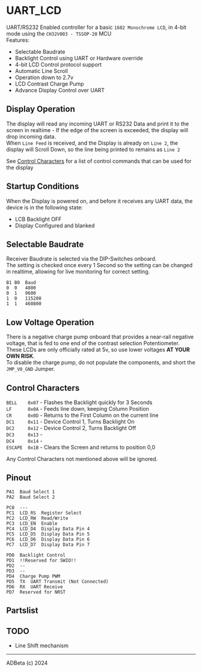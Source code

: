 # UART_LCD
UART/RS232 Enabled controller for a basic `1602 Monochrome LCD`, in 4-bit mode
using the `CH32V003 - TSSOP-20` MCU  
Features:
* Selectable Baudrate
* Backlight Control using UART or Hardware override
* 4-bit LCD Control protocol support
* Automatic Line Scroll
* Operation down to 2.7v
* LCD Contrast Charge Pump
* Advance Display Control over UART


## Display Operation
The display will read any incoming UART or RS232 Data and print it to the 
screen in realtime - If the edge of the screen is exceeded, the display will
drop incoming data.  
When `Line Feed` is received, and the Display is already on `Line 2`, the display
will Scroll Down, so the line being printed to remains as `Line 2`  

See [Control Characters](#control-characters) for a list of control commands
that can be used for the display

## Startup Conditions
When the Display is powered on, and before it receives any UART data, the
device is in the following state:
* LCB Backlight OFF
* Display Configured and blanked

## Selectable Baudrate
Receiver Baudrate is selected via the DIP-Switches onboard.  
The setting is checked once every 1 Second so the setting can be 
changed in realtime, allowing for live monitoring for correct setting.  
```
B1 B0  Baud
0  0   4800
0  1   9600
1  0   115200
1  1   460800
```

## Low Voltage Operation
There is a negative charge pump onboard that provides a near-rail negative
voltage, that is fed to one end of the contrast selection Potentiometer.  
These LCDs are only officially rated at 5v, so use lower voltages 
**AT  YOUR OWN RISK**.  
To disable the charge pump, do not populate the components, and short
the `JMP_V0_GND` Jumper.

## Control Characters
`BELL    0x07` - Flashes the Backlight quickly for 3 Seconds  
`LF      0x0A` - Feeds line down, keeping Column Position  
`CR      0x0D` - Returns to the First Column on the current line  
`DC1     0x11` - Device Control 1, Turns Backlight On  
`DC2     0x12` - Device Control 2, Turns Backlight Off  
`DC3     0x13` -   
`DC4     0x14` -  
`ESCAPE  0x1B` - Clears the Screen and returns to position 0,0  

Any Control Characters not mentioned above will be ignored.

## Pinout
```
PA1  Baud Select 1
PA2  Baud Select 2

PC0  ---
PC1  LCD_RS  Register Select
PC2  LCD_RW  Read/Write
PC3  LCD_EN  Enable
PC4  LCD_D4  Display Data Pin 4
PC5  LCD_D5  Display Data Pin 5
PC6  LCD_D6  Display Data Pin 6
PC7  LCD_D7  Display Data Pin 7

PD0  Backlight Control
PD1  !!Reserved for SWIO!!
PD2  --
PD3  --
PD4  Charge Pump PWM
PD5  TX  UART Transmit (Not Connected)
PD6  RX  UART Receive
PD7  Reserved for NRST
```

## Partslist

## TODO
* Line Shift mechanism


----
ADBeta (c) 2024
